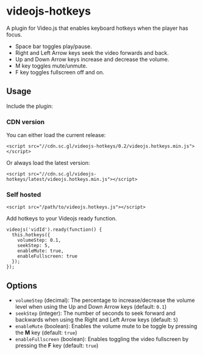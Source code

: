 videojs-hotkeys
========================

A plugin for Video.js that enables keyboard hotkeys when the player has focus.
* Space bar toggles play/pause.
* Right and Left Arrow keys seek the video forwards and back.
* Up and Down Arrow keys increase and decrease the volume.
* M key toggles mute/unmute.
* F key toggles fullscreen off and on.

## Usage
Include the plugin:

### CDN version
You can either load the current release:
```
<script src="//cdn.sc.gl/videojs-hotkeys/0.2/videojs.hotkeys.min.js"></script>
```
Or always load the latest version:
```
<script src="//cdn.sc.gl/videojs-hotkeys/latest/videojs.hotkeys.min.js"></script>
```

### Self hosted
```
<script src="/path/to/videojs.hotkeys.js"></script>
```

Add hotkeys to your Videojs ready function.

    videojs('vidId').ready(function() {
      this.hotkeys({
        volumeStep: 0.1,
        seekStep: 5,
        enableMute: true,
        enableFullscreen: true
      });
    });

## Options

- `volumeStep` (decimal): The percentage to increase/decrease the volume level when using the Up and Down Arrow keys (default: `0.1`)
- `seekStep` (integer): The number of seconds to seek forward and backwards when using the Right and Left Arrow keys (default: `5`)
- `enableMute` (boolean): Enables the volume mute to be toggle by pressing the **M** key (default: `true`)
- `enableFullscreen` (boolean): Enables toggling the video fullscreen by pressing the **F** key (default: `true`)
